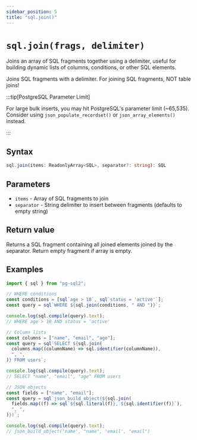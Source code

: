 ```yaml
---
sidebar_position: 5
title: "sql.join()"
---
```


# `sql.join(frags, delimiter)`

Joins an array of SQL fragments together using a delimiter, useful for building
dynamic lists of columns, conditions, or other SQL elements.

Joins SQL fragments with a delimiter. For joining SQL fragments, NOT table
joins!

:::tip[PostgreSQL Parameter Limit]

For large bulk inserts, you may hit PostgreSQL's parameter limit (~65,535).
Consider using `json_populate_recordset()` or `json_array_elements()` instead.

:::

## Syntax

```typescript
sql.join(items: ReadonlyArray<SQL>, separator?: string): SQL
```

## Parameters

- `items` - Array of SQL fragments to join
- `separator` - String delimiter to insert between fragments (defaults to empty string)

## Return value

Returns a SQL fragment containing all joined elements joined by the separator.
Return empty fragment if array is empty.

## Examples

```js
import { sql } from "pg-sql2";

// WHERE conditions
const conditions = [sql`age > 18`, sql`status = 'active'`];
const query = sql`WHERE ${sql.join(conditions, " AND ")}`;

console.log(sql.compile(query).text);
// WHERE age > 18 AND status = 'active'
```

```js
// Column lists
const columns = ["name", "email", "age"];
const query = sql`SELECT ${sql.join(
  columns.map((columnName) => sql.identifier(columnName)),
  ", ",
)} FROM users`;

console.log(sql.compile(query).text);
// SELECT "name", "email", "age" FROM users
```

```js
// JSON objects
const fields = ["name", "email"];
const query = sql`json_build_object(${sql.join(
  fields.map((f) => sql`${sql.literal(f)}, ${sql.identifier(f)}`),
  ", ",
)})`;

console.log(sql.compile(query).text);
// json_build_object('name', "name", 'email', "email")
```
